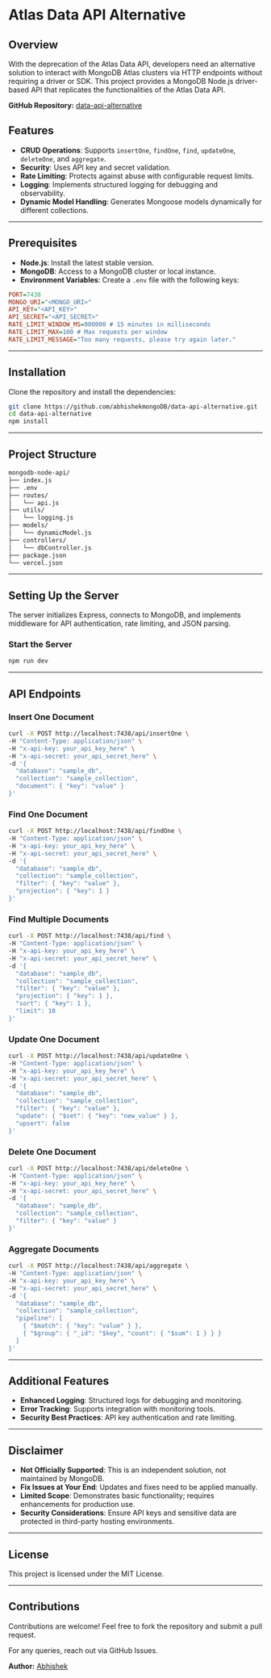 # Atlas Data API Alternative

## Overview
With the deprecation of the Atlas Data API, developers need an alternative solution to interact with MongoDB Atlas clusters via HTTP endpoints without requiring a driver or SDK. This project provides a MongoDB Node.js driver-based API that replicates the functionalities of the Atlas Data API.

**GitHub Repository:** [data-api-alternative](https://github.com/abhishekmongoDB/data-api-alternative)

## Features
- **CRUD Operations**: Supports `insertOne`, `findOne`, `find`, `updateOne`, `deleteOne`, and `aggregate`.
- **Security**: Uses API key and secret validation.
- **Rate Limiting**: Protects against abuse with configurable request limits.
- **Logging**: Implements structured logging for debugging and observability.
- **Dynamic Model Handling**: Generates Mongoose models dynamically for different collections.

---

## Prerequisites
- **Node.js**: Install the latest stable version.
- **MongoDB**: Access to a MongoDB cluster or local instance.
- **Environment Variables**: Create a `.env` file with the following keys:

```ini
PORT=7438
MONGO_URI="<MONGO_URI>"
API_KEY="<API_KEY>"
API_SECRET="<API_SECRET>"
RATE_LIMIT_WINDOW_MS=900000 # 15 minutes in milliseconds
RATE_LIMIT_MAX=100 # Max requests per window
RATE_LIMIT_MESSAGE="Too many requests, please try again later."
```

---

## Installation
Clone the repository and install the dependencies:

```sh
git clone https://github.com/abhishekmongoDB/data-api-alternative.git
cd data-api-alternative
npm install
```

---

## Project Structure
```bash
mongodb-node-api/
├── index.js
├── .env
├── routes/
│   └── api.js
├── utils/
│   └── logging.js
├── models/
│   └── dynamicModel.js
├── controllers/
│   └── dbController.js
├── package.json
└── vercel.json
```

---

## Setting Up the Server
The server initializes Express, connects to MongoDB, and implements middleware for API authentication, rate limiting, and JSON parsing.

### **Start the Server**
```sh
npm run dev
```

---

## API Endpoints

### Insert One Document
```sh
curl -X POST http://localhost:7438/api/insertOne \
-H "Content-Type: application/json" \
-H "x-api-key: your_api_key_here" \
-H "x-api-secret: your_api_secret_here" \
-d '{
  "database": "sample_db",
  "collection": "sample_collection",
  "document": { "key": "value" }
}'
```

### Find One Document
```sh
curl -X POST http://localhost:7438/api/findOne \
-H "Content-Type: application/json" \
-H "x-api-key: your_api_key_here" \
-H "x-api-secret: your_api_secret_here" \
-d '{
  "database": "sample_db",
  "collection": "sample_collection",
  "filter": { "key": "value" },
  "projection": { "key": 1 }
}'
```

### Find Multiple Documents
```sh
curl -X POST http://localhost:7438/api/find \
-H "Content-Type: application/json" \
-H "x-api-key: your_api_key_here" \
-H "x-api-secret: your_api_secret_here" \
-d '{
  "database": "sample_db",
  "collection": "sample_collection",
  "filter": { "key": "value" },
  "projection": { "key": 1 },
  "sort": { "key": 1 },
  "limit": 10
}'
```

### Update One Document
```sh
curl -X POST http://localhost:7438/api/updateOne \
-H "Content-Type: application/json" \
-H "x-api-key: your_api_key_here" \
-H "x-api-secret: your_api_secret_here" \
-d '{
  "database": "sample_db",
  "collection": "sample_collection",
  "filter": { "key": "value" },
  "update": { "$set": { "key": "new_value" } },
  "upsert": false
}'
```

### Delete One Document
```sh
curl -X POST http://localhost:7438/api/deleteOne \
-H "Content-Type: application/json" \
-H "x-api-key: your_api_key_here" \
-H "x-api-secret: your_api_secret_here" \
-d '{
  "database": "sample_db",
  "collection": "sample_collection",
  "filter": { "key": "value" }
}'
```

### Aggregate Documents
```sh
curl -X POST http://localhost:7438/api/aggregate \
-H "Content-Type: application/json" \
-H "x-api-key: your_api_key_here" \
-H "x-api-secret: your_api_secret_here" \
-d '{
  "database": "sample_db",
  "collection": "sample_collection",
  "pipeline": [
    { "$match": { "key": "value" } },
    { "$group": { "_id": "$key", "count": { "$sum": 1 } } }
  ]
}'
```

---

## Additional Features
- **Enhanced Logging**: Structured logs for debugging and monitoring.
- **Error Tracking**: Supports integration with monitoring tools.
- **Security Best Practices**: API key authentication and rate limiting.

---

## Disclaimer
- **Not Officially Supported**: This is an independent solution, not maintained by MongoDB.
- **Fix Issues at Your End**: Updates and fixes need to be applied manually.
- **Limited Scope**: Demonstrates basic functionality; requires enhancements for production use.
- **Security Considerations**: Ensure API keys and sensitive data are protected in third-party hosting environments.

---

## License
This project is licensed under the MIT License.

---

## Contributions
Contributions are welcome! Feel free to fork the repository and submit a pull request.

For any queries, reach out via GitHub Issues.

**Author:** [Abhishek](https://github.com/abhishekmongoDB)
